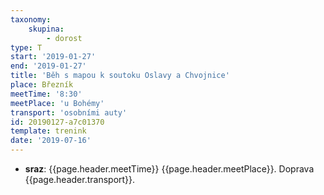 ```yaml
---
taxonomy:
    skupina:
        - dorost
type: T
start: '2019-01-27'
end: '2019-01-27'
title: 'Běh s mapou k soutoku Oslavy a Chvojnice'
place: Březník
meetTime: '8:30'
meetPlace: 'u Bohémy'
transport: 'osobními auty'
id: 20190127-a7c01370
template: trenink
date: '2019-07-16'
---
```

* **sraz**: {{page.header.meetTime}} {{page.header.meetPlace}}. Doprava {{page.header.transport}}.
